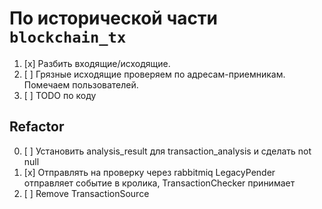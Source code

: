 # По исторической части `blockchain_tx`

1. [x] Разбить входящие/исходящие.
2. [ ] Грязные исходящие проверяем по адресам-приемникам. Помечаем
   пользователей.
3. [ ] TODO по коду

## Refactor

0. [ ] Установить analysis_result для transaction_analysis и сделать not null
1. [x] Отправлять на проверку через rabbitmiq LegacyPender отправляет событие в
   кролика, TransactionChecker принимает
2. [ ] Remove TransactionSource
